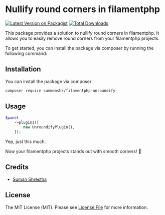 # Nullify round corners in filamentphp

[![Latest Version on Packagist](https://img.shields.io/packagist/v/summonshr/filamentphp-unroundify.svg?style=flat-square)](https://packagist.org/packages/summonshr/filamentphp-unroundify)
[![Total Downloads](https://img.shields.io/packagist/dt/summonshr/filamentphp-unroundify.svg?style=flat-square)](https://packagist.org/packages/summonshr/filamentphp-unroundify)

This package provides a solution to nullify round corners in filamentphp. It allows you to easily remove round corners from your filamentphp projects. 

To get started, you can install the package via composer by running the following command:

## Installation

You can install the package via composer:

```bash
composer require summonshr/filamentphp-unroundify
```

## Usage

```php
$panel
    ->plugins([
        new UnroundifyPlugin(),
    ]);
```
Yep, just this much.

Now your filamentphp projects stands out with smooth corners! 💫

## Credits

- [Suman Shrestha](https://github.com/Summonshr)

## License

The MIT License (MIT). Please see [License File](LICENSE.md) for more information.
